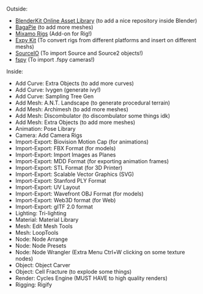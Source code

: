 Outside:

* [BlenderKit Online Asset Library](https://www.blenderkit.com/get-blenderkit/) (to add a nice repository inside Blender)
* [BagaPie](https://abaga.gumroad.com/l/BbGVh) (to add more meshes)
* [Mixamo Rigs](https://substance3d.adobe.com/plugins/mixamo-in-blender/) (Add-on for Rig!)
* [Expy Kit](https://github.com/pKrime/Expy-Kit) (To convert rigs from different platforms and insert on different meshs)
* [SourceIO](https://github.com/REDxEYE/SourceIO/releases) (To import Source and Source2 objects!)
* [fspy](https://github.com/stuffmatic/fSpy-Blender/releases) (To import .fspy cameras!)

Inside:

* Add Curve: Extra Objects (to add more curves)
* Add Curve: Ivygen (generate ivy!)
* Add Curve: Sampling Tree Gen
* Add Mesh: A.N.T. Landscape (to generate procedural terrain)
* Add Mesh: Archimesh (to add more meshes)
* Add Mesh: Discombulator (to discombulator some things idk)
* Add Mesh: Extra Objects (to add more meshes)
* Animation: Pose Library
* Camera: Add Camera Rigs
* Import-Export: Biovision Motion Cap (for animations)
* Import-Export: FBX Format (for models)
* Import-Export: Import Images as Planes
* Import-Export: MDD Format (for exporting animation frames)
* Import-Export: STL Format (for 3D Printer)
* Import-Export: Scalable Vector Graphics (SVG)
* Import-Export: Stanford PLY Format
* Import-Export: UV Layout
* Import-Export: Wavefront OBJ Format (for models)
* Import-Export: Web3D format (for Web)
* Import-Export: gITF 2.0 format
* Lighting: Tri-lighting
* Material: Material Library
* Mesh: Edit Mesh Tools
* Mesh: LoopTools
* Node: Node Arrange
* Node: Node Presets
* Node: Node Wrangler (Extra Menu Ctrl+W clicking on some texture nodes)
* Object: Object Carver
* Object: Cell Fracture (to explode some things)
* Render: Cycles Engine (MUST HAVE to high quality renders)
* Rigging: Rigify
